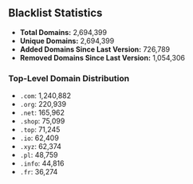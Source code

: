 ## Blacklist Statistics

- **Total Domains:** 2,694,399
- **Unique Domains:** 2,694,399
- **Added Domains Since Last Version:** 726,789
- **Removed Domains Since Last Version:** 1,054,306

### Top-Level Domain Distribution

-  `.com`: 1,240,882
-  `.org`: 220,939
-  `.net`: 165,962
-  `.shop`: 75,099
-  `.top`: 71,245
-  `.io`: 62,409
-  `.xyz`: 62,374
-  `.pl`: 48,759
-  `.info`: 44,816
-  `.fr`: 36,274
